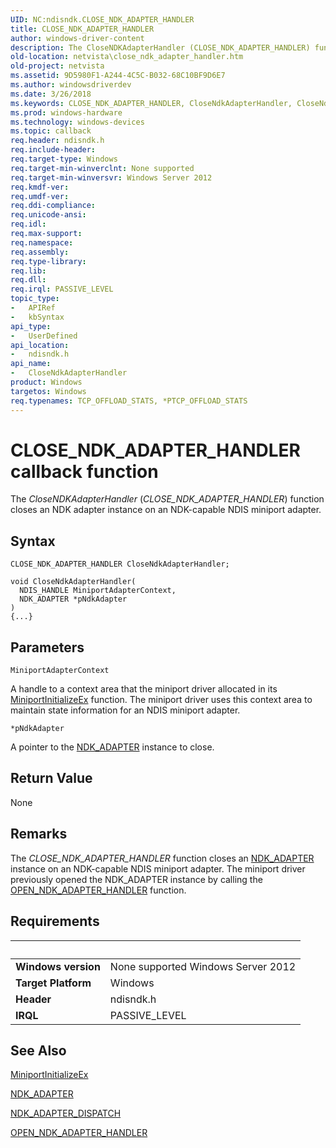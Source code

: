 ```yaml
---
UID: NC:ndisndk.CLOSE_NDK_ADAPTER_HANDLER
title: CLOSE_NDK_ADAPTER_HANDLER
author: windows-driver-content
description: The CloseNDKAdapterHandler (CLOSE_NDK_ADAPTER_HANDLER) function closes an NDK adapter instance on an NDK-capable NDIS miniport adapter.
old-location: netvista\close_ndk_adapter_handler.htm
old-project: netvista
ms.assetid: 9D5980F1-A244-4C5C-B032-68C10BF9D6E7
ms.author: windowsdriverdev
ms.date: 3/26/2018
ms.keywords: CLOSE_NDK_ADAPTER_HANDLER, CloseNdkAdapterHandler, CloseNdkAdapterHandler callback function [Network Drivers Starting with Windows Vista], ndisndk/CloseNdkAdapterHandler, netvista.close_ndk_adapter_handler
ms.prod: windows-hardware
ms.technology: windows-devices
ms.topic: callback
req.header: ndisndk.h
req.include-header: 
req.target-type: Windows
req.target-min-winverclnt: None supported
req.target-min-winversvr: Windows Server 2012
req.kmdf-ver: 
req.umdf-ver: 
req.ddi-compliance: 
req.unicode-ansi: 
req.idl: 
req.max-support: 
req.namespace: 
req.assembly: 
req.type-library: 
req.lib: 
req.dll: 
req.irql: PASSIVE_LEVEL
topic_type:
-	APIRef
-	kbSyntax
api_type:
-	UserDefined
api_location:
-	ndisndk.h
api_name:
-	CloseNdkAdapterHandler
product: Windows
targetos: Windows
req.typenames: TCP_OFFLOAD_STATS, *PTCP_OFFLOAD_STATS
---
```



# CLOSE_NDK_ADAPTER_HANDLER callback function
The <i>CloseNDKAdapterHandler</i> (<i>CLOSE_NDK_ADAPTER_HANDLER</i>) function closes an NDK adapter instance on an NDK-capable NDIS miniport adapter.

## Syntax

```
CLOSE_NDK_ADAPTER_HANDLER CloseNdkAdapterHandler;

void CloseNdkAdapterHandler(
  NDIS_HANDLE MiniportAdapterContext,
  NDK_ADAPTER *pNdkAdapter
)
{...}
```

## Parameters

`MiniportAdapterContext`

A handle to a context area that the miniport driver allocated in its <a href="https://msdn.microsoft.com/b146fa81-005b-4a6c-962d-4cb023ea790e">MiniportInitializeEx</a> function. The miniport driver uses this context area to maintain state information for an NDIS  miniport adapter.

`*pNdkAdapter`

A pointer to the <a href="https://msdn.microsoft.com/library/windows/hardware/hh439848">NDK_ADAPTER</a> instance to close.


## Return Value

None

## Remarks

The <i>CLOSE_NDK_ADAPTER_HANDLER</i> function closes an <a href="https://msdn.microsoft.com/library/windows/hardware/hh439848">NDK_ADAPTER</a> instance on an NDK-capable NDIS miniport adapter.
 The miniport driver previously opened the  NDK_ADAPTER instance by calling the <a href="https://msdn.microsoft.com/library/windows/hardware/hh440105">OPEN_NDK_ADAPTER_HANDLER</a> function.

## Requirements
| &nbsp; | &nbsp; |
| ---- |:---- |
| **Windows version** | None supported Windows Server 2012 |
| **Target Platform** | Windows |
| **Header** | ndisndk.h |
| **IRQL** | PASSIVE_LEVEL |

## See Also

<a href="https://msdn.microsoft.com/b146fa81-005b-4a6c-962d-4cb023ea790e">MiniportInitializeEx</a>



<a href="https://msdn.microsoft.com/library/windows/hardware/hh439848">NDK_ADAPTER</a>



<a href="https://msdn.microsoft.com/library/windows/hardware/hh439850">NDK_ADAPTER_DISPATCH</a>



<a href="https://msdn.microsoft.com/library/windows/hardware/hh440105">OPEN_NDK_ADAPTER_HANDLER</a>